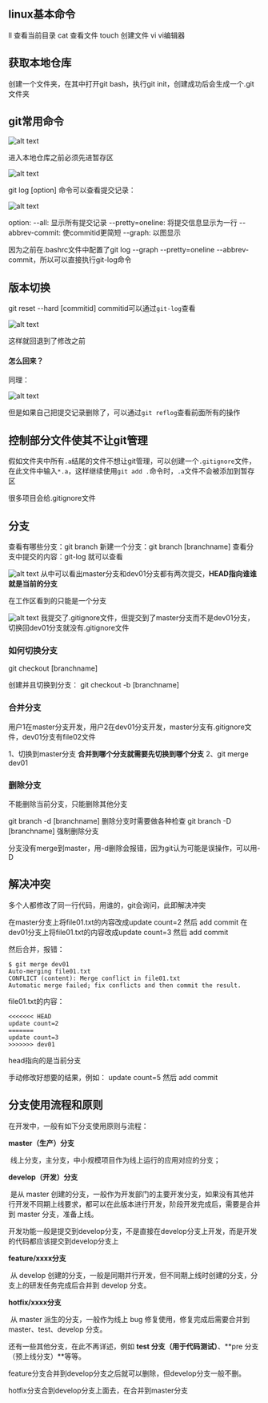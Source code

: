 ## linux基本命令

ll 查看当前目录
cat 查看文件
touch 创建文件
vi vi编辑器

## 获取本地仓库
创建一个文件夹，在其中打开git bash，执行git init，创建成功后会生成一个.git文件夹

## git常用命令

![alt text](image.png)

进入本地仓库之前必须先进暂存区

![alt text](image-1.png)

git log [option] 命令可以查看提交记录：

![alt text](image-2.png)

option:
    --all: 显示所有提交记录
    --pretty=oneline: 将提交信息显示为一行
    --abbrev-commit: 使commitid更简短
    --graph: 以图显示

因为之前在.bashrc文件中配置了git log --graph --pretty=oneline --abbrev-commit，所以可以直接执行git-log命令

## 版本切换
git reset --hard [commitid]
commitid可以通过`git-log`查看

![alt text](image-3.png)

这样就回退到了修改之前

#### 怎么回来？
同理：

![alt text](image-4.png)

但是如果自己把提交记录删除了，可以通过`git reflog`查看前面所有的操作

## 控制部分文件使其不让git管理
假如文件夹中所有`.a`结尾的文件不想让git管理，可以创建一个`.gitignore`文件，在此文件中输入`*.a`，这样继续使用`git add .`命令时，`.a`文件不会被添加到暂存区

很多项目会给.gitignore文件

## 分支
查看有哪些分支：git branch
新建一个分支：git branch [branchname]
查看分支中提交的内容：git-log 就可以查看

![alt text](image-5.png)
从中可以看出master分支和dev01分支都有两次提交，**HEAD指向谁谁就是当前的分支**

在工作区看到的只能是一个分支

![alt text](image-6.png)
我提交了.gitignore文件，但提交到了master分支而不是dev01分支，切换回dev01分支就没有.gitignore文件

### 如何切换分支
git checkout [branchname]

创建并且切换到分支： git checkout -b [branchname]

### 合并分支 
用户1在master分支开发，用户2在dev01分支开发，master分支有.gitignore文件，dev01分支有file02文件

1、切换到master分支 **合并到哪个分支就需要先切换到哪个分支**
2、git merge dev01

### 删除分支
不能删除当前分支，只能删除其他分支

git branch -d [branchname] 删除分支时需要做各种检查
git branch -D [branchname] 强制删除分支

分支没有merge到master，用-d删除会报错，因为git认为可能是误操作，可以用-D



## 解决冲突
多个人都修改了同一行代码，用谁的，git会询问，此即解决冲突

在master分支上将file01.txt的内容改成update count=2 然后 add commit
在dev01分支上将file01.txt的内容改成update count=3 然后 add commit

然后合并，报错：

    $ git merge dev01
    Auto-merging file01.txt
    CONFLICT (content): Merge conflict in file01.txt
    Automatic merge failed; fix conflicts and then commit the result.

file01.txt的内容：

    <<<<<<< HEAD
    update count=2
    =======
    update count=3
    >>>>>>> dev01

head指向的是当前分支

手动修改好想要的结果，例如： update count=5
然后 add commit



## 分支使用流程和原则

在开发中，一般有如下分支使用原则与流程：

**master（生产）分支**

​	线上分支，主分支，中小规模项目作为线上运行的应用对应的分支；

**develop（开发）分支**

​	是从 master 创建的分支，一般作为开发部门的主要开发分支，如果没有其他并行开发不同期上线要求，都可以在此版本进行开发，阶段开发完成后，需要是合并到 master 分支，准备上线。

​	开发功能一般是提交到develop分支，不是直接在develop分支上开发，而是开发的代码都应该提交到develop分支上

**feature/xxxx分支**

​	从 develop 创建的分支，一般是同期并行开发，但不同期上线时创建的分支，分支上的研发任务完成后合并到 develop 分支。

**hotfix/xxxx分支**

​	从 master 派生的分支，一般作为线上 bug 修复使用，修复完成后需要合并到 master、test、develop 分支。

还有一些其他分支，在此不再详述，例如 **test 分支（用于代码测试）**、**pre 分支（预上线分支）**等等。



feature分支合并到develop分支之后就可以删除，但develop分支一般不删。

hotfix分支合到develop分支上面去，在合并到master分支

​	



